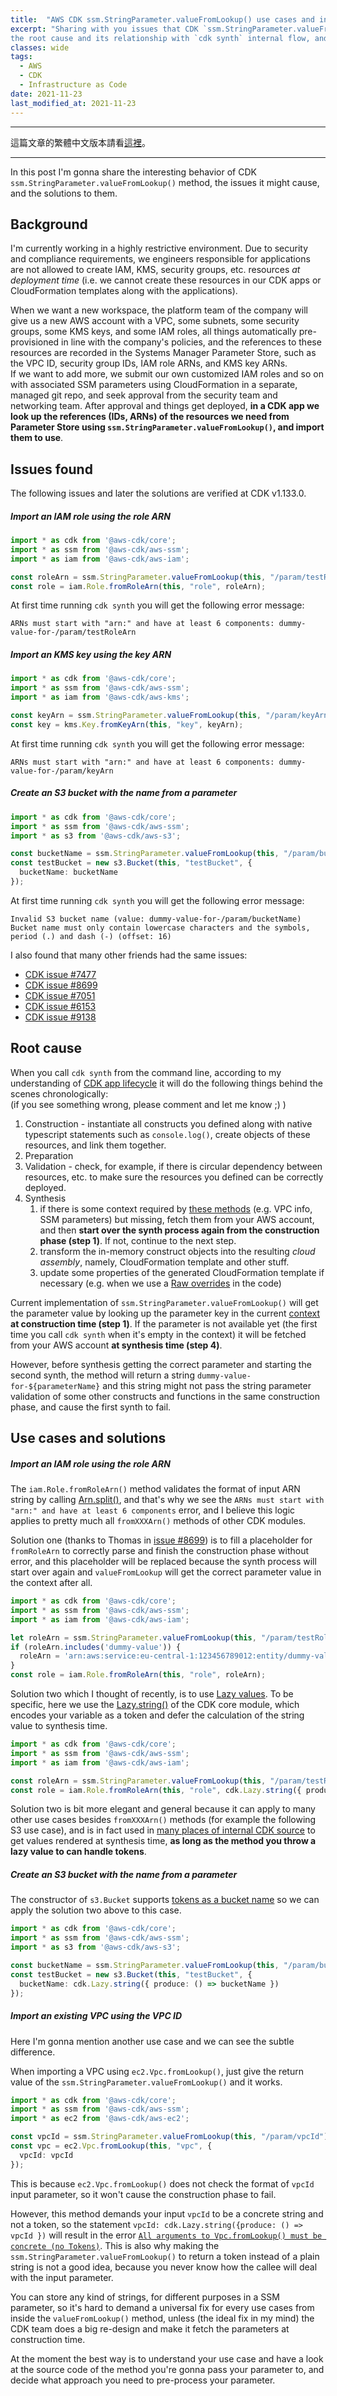 ```yaml
---
title:  "AWS CDK ssm.StringParameter.valueFromLookup() use cases and internal synthesis flow"
excerpt: "Sharing with you issues that CDK `ssm.StringParameter.valueFromLookup()` method might cause,
the root cause and its relationship with `cdk synth` internal flow, and proposed solutions."
classes: wide
tags:
  - AWS
  - CDK
  - Infrastructure as Code
date: 2021-11-23
last_modified_at: 2021-11-23
---
```


---
這篇文章的繁體中文版本請看[這裡](/zh-tw/ssm-StringParameter-valueFromLookup-use-cases-and-internal-synth-flow)。

---

In this post I'm gonna share the interesting behavior of CDK `ssm.StringParameter.valueFromLookup()` method, 
the issues it might cause, and the solutions to them.

## Background
I'm currently working in a highly restrictive environment. 
Due to security and compliance requirements, we engineers responsible for applications 
are not allowed to create IAM, KMS, security groups, etc. resources *at deployment time* 
(i.e. we cannot create these resources in our CDK apps or CloudFormation templates along with the applications).

When we want a new workspace, the platform team of the company will give us a new AWS account with a VPC, 
some subnets, some security groups, some KMS keys, and some IAM roles, 
all things automatically pre-provisioned in line with the company's policies, 
and the references to these resources are recorded in the Systems Manager Parameter Store, 
such as the VPC ID, security group IDs, IAM role ARNs, and KMS key ARNs.  
If we want to add more, we submit our own customized IAM roles and so on with associated SSM parameters 
using CloudFormation in a separate, managed git repo, and seek approval from the security team and networking team. 
After approval and things get deployed, **in a CDK app we look up the references (IDs, ARNs) of the resources 
we need from Parameter Store using `ssm.StringParameter.valueFromLookup()`, and import them to use**.

## Issues found

The following issues and later the solutions are verified at CDK v1.133.0.

##### Import an IAM role using the role ARN

```typescript
import * as cdk from '@aws-cdk/core';
import * as ssm from '@aws-cdk/aws-ssm';
import * as iam from '@aws-cdk/aws-iam';

const roleArn = ssm.StringParameter.valueFromLookup(this, "/param/testRoleArn");
const role = iam.Role.fromRoleArn(this, "role", roleArn);
```
At first time running `cdk synth` you will get the following error message:
```
ARNs must start with "arn:" and have at least 6 components: dummy-value-for-/param/testRoleArn
```

##### Import an KMS key using the key ARN

```typescript
import * as cdk from '@aws-cdk/core';
import * as ssm from '@aws-cdk/aws-ssm';
import * as iam from '@aws-cdk/aws-kms';

const keyArn = ssm.StringParameter.valueFromLookup(this, "/param/keyArn");
const key = kms.Key.fromKeyArn(this, "key", keyArn);
```
At first time running `cdk synth` you will get the following error message:
```
ARNs must start with "arn:" and have at least 6 components: dummy-value-for-/param/keyArn
```

##### Create an S3 bucket with the name from a parameter
```typescript
import * as cdk from '@aws-cdk/core';
import * as ssm from '@aws-cdk/aws-ssm';
import * as s3 from '@aws-cdk/aws-s3';

const bucketName = ssm.StringParameter.valueFromLookup(this, "/param/bucketName");
const testBucket = new s3.Bucket(this, "testBucket", {
  bucketName: bucketName
});
```
At first time running `cdk synth` you will get the following error message:
```
Invalid S3 bucket name (value: dummy-value-for-/param/bucketName)
Bucket name must only contain lowercase characters and the symbols, period (.) and dash (-) (offset: 16)
```

I also found that many other friends had the same issues:
- [CDK issue #7477][7477]
- [CDK issue #8699][8699]
- [CDK issue #7051][7051]
- [CDK issue #6153][6153]
- [CDK issue #9138][9138]

## Root cause

When you call `cdk synth` from the command line, according to my understanding of 
[CDK app lifecycle][2]
it will do the following things behind the scenes chronologically:  
(if you see something wrong, please comment and let me know ;) )
1. Construction - instantiate all constructs you defined along with native typescript statements such as `console.log()`, 
   create objects of these resources, and link them together.
2. Preparation
3. Validation - check, for example, if there is circular dependency between resources, etc. to make sure the resources you defined can be correctly deployed.
4. Synthesis 
    1. if there is some context required by [these methods][1] (e.g. VPC info, SSM parameters) but missing, 
    fetch them from your AWS account, and then **start over the synth process again from the construction phase (step 1)**. 
    If not, continue to the next step.
    2. transform the in-memory construct objects into the resulting *cloud assembly*, namely, 
    CloudFormation template and other stuff.
    3. update some properties of the generated CloudFormation template if necessary 
    (e.g. when we use a [Raw overrides][3] in the code)

Current implementation of `ssm.StringParameter.valueFromLookup()` will get the parameter value
by looking up the parameter key in the current [context][1] **at construction time (step 1)**. 
If the parameter is not available yet (the first time you call `cdk synth` when it's empty in the context) 
it will be fetched from your AWS account **at synthesis time (step 4)**.

However, before synthesis getting the correct parameter and starting the second synth, 
the method will return a string `dummy-value-for-${parameterName}` and this string might not pass 
the string parameter validation of some other constructs and functions in the same construction phase, 
and cause the first synth to fail.


## Use cases and solutions

##### Import an IAM role using the role ARN

The `iam.Role.fromRoleArn()` method validates the format of input ARN string by calling [Arn.split()][4], 
and that's why we see the `ARNs must start with "arn:" and have at least 6 components` error, 
and I believe this logic applies to pretty much all `fromXXXArn()` methods of other CDK modules.

Solution one (thanks to Thomas in [issue #8699][8699]) is to fill a placeholder for `fromRoleArn` 
to correctly parse and finish the construction phase without error, 
and this placeholder will be replaced because the synth process will start over again 
and `valueFromLookup` will get the correct parameter value in the context after all.

```typescript
import * as cdk from '@aws-cdk/core';
import * as ssm from '@aws-cdk/aws-ssm';
import * as iam from '@aws-cdk/aws-iam';

let roleArn = ssm.StringParameter.valueFromLookup(this, "/param/testRoleArn");
if (roleArn.includes('dummy-value')) {
  roleArn = 'arn:aws:service:eu-central-1:123456789012:entity/dummy-value';
}
const role = iam.Role.fromRoleArn(this, "role", roleArn);
```

Solution two which I thought of recently, is to use [Lazy values][5]. 
To be specific, here we use the [Lazy.string()][6] of the CDK core module, which encodes your variable as a token 
and defer the calculation of the string value to synthesis time.

```typescript
import * as cdk from '@aws-cdk/core';
import * as ssm from '@aws-cdk/aws-ssm';
import * as iam from '@aws-cdk/aws-iam';

const roleArn = ssm.StringParameter.valueFromLookup(this, "/param/testRoleArn");
const role = iam.Role.fromRoleArn(this, "role", cdk.Lazy.string({ produce: () => roleArn }));
```

Solution two is bit more elegant and general because it can apply to many other use cases 
besides `fromXXXArn()` methods (for example the following S3 use case), 
and is in fact used in [many places of internal CDK source][7] to get values rendered at synthesis time, 
**as long as the method you throw a lazy value to can handle tokens**.

##### Create an S3 bucket with the name from a parameter

The constructor of `s3.Bucket` supports [tokens as a bucket name][8] so we can apply the solution two above to this case.

```typescript
import * as cdk from '@aws-cdk/core';
import * as ssm from '@aws-cdk/aws-ssm';
import * as s3 from '@aws-cdk/aws-s3';

const bucketName = ssm.StringParameter.valueFromLookup(this, "/param/bucketName");
const testBucket = new s3.Bucket(this, "testBucket", {
  bucketName: cdk.Lazy.string({ produce: () => bucketName })
});
```

##### Import an existing VPC using the VPC ID

Here I'm gonna mention another use case and we can see the subtle difference.

When importing a VPC using `ec2.Vpc.fromLookup()`, just give the return value of the 
`ssm.StringParameter.valueFromLookup()` and it works.
```typescript
import * as cdk from '@aws-cdk/core';
import * as ssm from '@aws-cdk/aws-ssm';
import * as ec2 from '@aws-cdk/aws-ec2';

const vpcId = ssm.StringParameter.valueFromLookup(this, "/param/vpcId");
const vpc = ec2.Vpc.fromLookup(this, "vpc", {
  vpcId: vpcId
});
```

This is because `ec2.Vpc.fromLookup()` does not check the format of `vpcId` input parameter, 
so it won't cause the construction phase to fail.

However, this method demands your input `vpcId` to be a concrete string and not a token, so the statement
`vpcId: cdk.Lazy.string({produce: () => vpcId })` will result in the error 
[`All arguments to Vpc.fromLookup() must be concrete (no Tokens)`][9]. 
This is also why making the `ssm.StringParameter.valueFromLookup()` to return a token instead of a plain string 
is not a good idea, because you never know how the callee will deal with the input parameter.

You can store any kind of strings, for different purposes in a SSM parameter, 
so it's hard to demand a universal fix for every use cases from inside the `valueFromLookup()` method,
unless (the ideal fix in my mind) the CDK team does a big re-design and make it fetch the parameters at construction time.

At the moment the best way is to understand your use case and have a look at the source code of the method 
you're gonna pass your parameter to, and decide what approach you need to pre-process your parameter.


[1]: <https://docs.aws.amazon.com/cdk/latest/guide/context.html#context_methods>
[2]: <https://docs.aws.amazon.com/cdk/latest/guide/apps.html#lifecycle>
[3]: <https://docs.aws.amazon.com/cdk/latest/guide/cfn_layer.html#cfn_layer_raw>
[4]: <https://github.com/aws/aws-cdk/blob/v1.133.0/packages/%40aws-cdk/core/lib/arn.ts#L207>
[5]: <https://docs.aws.amazon.com/cdk/latest/guide/tokens.html#tokens_lazy>
[6]: <https://docs.aws.amazon.com/cdk/api/latest/docs/@aws-cdk_core.Lazy.html#static-stringproducer-options>
[7]: <https://github.com/aws/aws-cdk/search?q=%22Lazy.string%28%22>
[8]: <https://github.com/aws/aws-cdk/blob/v1.133.0/packages/%40aws-cdk/aws-s3/lib/bucket.ts#L1446>
[9]: <https://github.com/aws/aws-cdk/blob/v1.133.0/packages/@aws-cdk/aws-ec2/lib/vpc.ts#L1099>
[7477]: <https://github.com/aws/aws-cdk/issues/7477>
[8699]: <https://github.com/aws/aws-cdk/issues/8699>
[7051]: <https://github.com/aws/aws-cdk/issues/7051>
[6153]: <https://github.com/aws/aws-cdk/issues/6153>
[9138]: <https://github.com/aws/aws-cdk/issues/9138>

